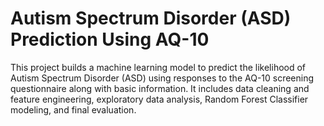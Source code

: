 # Autism Spectrum Disorder (ASD) Prediction Using AQ-10
This project builds a machine learning model to predict the likelihood of Autism Spectrum Disorder (ASD) using responses to the AQ-10 screening questionnaire along with basic information. It includes data cleaning and feature engineering, exploratory data analysis, Random Forest Classifier modeling, and final evaluation.
